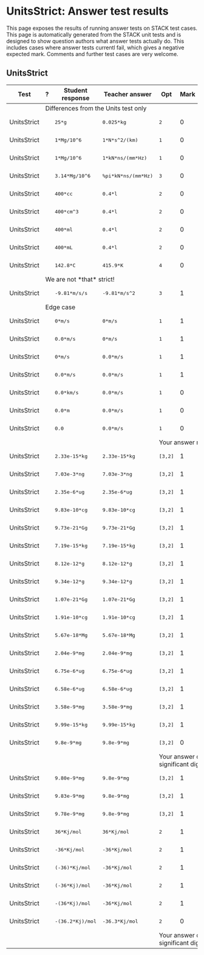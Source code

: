 # UnitsStrict: Answer test results

This page exposes the results of running answer tests on STACK test cases.  This page is automatically generated from the STACK unit tests and is designed to show question authors what answer tests actually do.  This includes cases where answer tests currentl fail, which gives a negative expected mark.  Comments and further test cases are very welcome.



<h2>UnitsStrict</h2><div class="no-overflow"><table class="flexible table table-striped table-hover generaltable generalbox stacktestsuite"><thead><tr><th class="header c0" scope="col">Test<div class="commands"></div></th><th class="header c1" scope="col">?<div class="commands"></div></th><th class="header c2" scope="col">Student response<div class="commands"></div></th><th class="header c3" scope="col">Teacher answer<div class="commands"></div></th><th class="header c4" scope="col">Opt<div class="commands"></div></th><th class="header c5" scope="col">Mark<div class="commands"></div></th><th class="header c6" scope="col">Answer note<div class="commands"></div></th>
</tr></thead><tbody>
<tr class="notes">
  <td class="cell c0"><td colspan="6">Differences from the Units test only</td></td>
</tr>
<tr class="pass">
  <td class="cell c0">UnitsStrict</td>
  <td class="cell c1"><span style="color:green;"><i class="fa fa-check"></i></span></td>
  <td class="cell c2"><pre>25*g</pre></td>
  <td class="cell c3"><pre>0.025*kg</pre></td>
  <td class="cell c4"><pre>2</pre></td>
  <td class="cell c5">0</td>
  <td class="cell c6">ATUnits_compatible_units kg.</td>
</tr>
<tr class="pass">
  <td class="cell c0">UnitsStrict</td>
  <td class="cell c1"><span style="color:green;"><i class="fa fa-check"></i></span></td>
  <td class="cell c2"><pre>1*Mg/10^6</pre></td>
  <td class="cell c3"><pre>1*N*s^2/(km)</pre></td>
  <td class="cell c4"><pre>1</pre></td>
  <td class="cell c5">0</td>
  <td class="cell c6">ATUnits_compatible_units kg.</td>
</tr>
<tr class="pass">
  <td class="cell c0">UnitsStrict</td>
  <td class="cell c1"><span style="color:green;"><i class="fa fa-check"></i></span></td>
  <td class="cell c2"><pre>1*Mg/10^6</pre></td>
  <td class="cell c3"><pre>1*kN*ns/(mm*Hz)</pre></td>
  <td class="cell c4"><pre>1</pre></td>
  <td class="cell c5">0</td>
  <td class="cell c6">ATUnits_compatible_units kg.</td>
</tr>
<tr class="pass">
  <td class="cell c0">UnitsStrict</td>
  <td class="cell c1"><span style="color:green;"><i class="fa fa-check"></i></span></td>
  <td class="cell c2"><pre>3.14*Mg/10^6</pre></td>
  <td class="cell c3"><pre>%pi*kN*ns/(mm*Hz)</pre></td>
  <td class="cell c4"><pre>3</pre></td>
  <td class="cell c5">0</td>
  <td class="cell c6">ATUnits_compatible_units kg.</td>
</tr>
<tr class="pass">
  <td class="cell c0">UnitsStrict</td>
  <td class="cell c1"><span style="color:green;"><i class="fa fa-check"></i></span></td>
  <td class="cell c2"><pre>400*cc</pre></td>
  <td class="cell c3"><pre>0.4*l</pre></td>
  <td class="cell c4"><pre>2</pre></td>
  <td class="cell c5">0</td>
  <td class="cell c6">ATNumSigFigs_WithinRange. ATUnits_compatible_units m^3.</td>
</tr>
<tr class="pass">
  <td class="cell c0">UnitsStrict</td>
  <td class="cell c1"><span style="color:green;"><i class="fa fa-check"></i></span></td>
  <td class="cell c2"><pre>400*cm^3</pre></td>
  <td class="cell c3"><pre>0.4*l</pre></td>
  <td class="cell c4"><pre>2</pre></td>
  <td class="cell c5">0</td>
  <td class="cell c6">ATNumSigFigs_WithinRange. ATUnits_compatible_units m^3.</td>
</tr>
<tr class="pass">
  <td class="cell c0">UnitsStrict</td>
  <td class="cell c1"><span style="color:green;"><i class="fa fa-check"></i></span></td>
  <td class="cell c2"><pre>400*ml</pre></td>
  <td class="cell c3"><pre>0.4*l</pre></td>
  <td class="cell c4"><pre>2</pre></td>
  <td class="cell c5">0</td>
  <td class="cell c6">ATNumSigFigs_WithinRange. ATUnits_compatible_units m^3.</td>
</tr>
<tr class="pass">
  <td class="cell c0">UnitsStrict</td>
  <td class="cell c1"><span style="color:green;"><i class="fa fa-check"></i></span></td>
  <td class="cell c2"><pre>400*mL</pre></td>
  <td class="cell c3"><pre>0.4*l</pre></td>
  <td class="cell c4"><pre>2</pre></td>
  <td class="cell c5">0</td>
  <td class="cell c6">ATNumSigFigs_WithinRange. ATUnits_compatible_units m^3.</td>
</tr>
<tr class="pass">
  <td class="cell c0">UnitsStrict</td>
  <td class="cell c1"><span style="color:green;"><i class="fa fa-check"></i></span></td>
  <td class="cell c2"><pre>142.8*C</pre></td>
  <td class="cell c3"><pre>415.9*K</pre></td>
  <td class="cell c4"><pre>4</pre></td>
  <td class="cell c5">0</td>
  <td class="cell c6">ATNumSigFigs_VeryInaccurate. ATUnits_incompatible_units.</td>
</tr>
<tr class="notes">
  <td class="cell c0"><td colspan="6">We are not *that* strict!</td></td>
</tr>
<tr class="pass">
  <td class="cell c0">UnitsStrict</td>
  <td class="cell c1"><span style="color:green;"><i class="fa fa-check"></i></span></td>
  <td class="cell c2"><pre>-9.81*m/s/s</pre></td>
  <td class="cell c3"><pre>-9.81*m/s^2</pre></td>
  <td class="cell c4"><pre>3</pre></td>
  <td class="cell c5">1</td>
  <td class="cell c6">ATUnits_units_match.</td>
</tr>
<tr class="notes">
  <td class="cell c0"><td colspan="6">Edge case</td></td>
</tr>
<tr class="pass">
  <td class="cell c0">UnitsStrict</td>
  <td class="cell c1"><span style="color:green;"><i class="fa fa-check"></i></span></td>
  <td class="cell c2"><pre>0*m/s</pre></td>
  <td class="cell c3"><pre>0*m/s</pre></td>
  <td class="cell c4"><pre>1</pre></td>
  <td class="cell c5">1</td>
  <td class="cell c6">ATUnits_units_match.</td>
</tr>
<tr class="pass">
  <td class="cell c0">UnitsStrict</td>
  <td class="cell c1"><span style="color:green;"><i class="fa fa-check"></i></span></td>
  <td class="cell c2"><pre>0.0*m/s</pre></td>
  <td class="cell c3"><pre>0*m/s</pre></td>
  <td class="cell c4"><pre>1</pre></td>
  <td class="cell c5">1</td>
  <td class="cell c6">ATUnits_units_match.</td>
</tr>
<tr class="pass">
  <td class="cell c0">UnitsStrict</td>
  <td class="cell c1"><span style="color:green;"><i class="fa fa-check"></i></span></td>
  <td class="cell c2"><pre>0*m/s</pre></td>
  <td class="cell c3"><pre>0.0*m/s</pre></td>
  <td class="cell c4"><pre>1</pre></td>
  <td class="cell c5">1</td>
  <td class="cell c6">ATUnits_units_match.</td>
</tr>
<tr class="pass">
  <td class="cell c0">UnitsStrict</td>
  <td class="cell c1"><span style="color:green;"><i class="fa fa-check"></i></span></td>
  <td class="cell c2"><pre>0.0*m/s</pre></td>
  <td class="cell c3"><pre>0.0*m/s</pre></td>
  <td class="cell c4"><pre>1</pre></td>
  <td class="cell c5">1</td>
  <td class="cell c6">ATUnits_units_match.</td>
</tr>
<tr class="pass">
  <td class="cell c0">UnitsStrict</td>
  <td class="cell c1"><span style="color:green;"><i class="fa fa-check"></i></span></td>
  <td class="cell c2"><pre>0.0*km/s</pre></td>
  <td class="cell c3"><pre>0.0*m/s</pre></td>
  <td class="cell c4"><pre>1</pre></td>
  <td class="cell c5">0</td>
  <td class="cell c6">ATUnits_compatible_units m/s.</td>
</tr>
<tr class="pass">
  <td class="cell c0">UnitsStrict</td>
  <td class="cell c1"><span style="color:green;"><i class="fa fa-check"></i></span></td>
  <td class="cell c2"><pre>0.0*m</pre></td>
  <td class="cell c3"><pre>0.0*m/s</pre></td>
  <td class="cell c4"><pre>1</pre></td>
  <td class="cell c5">0</td>
  <td class="cell c6">ATUnits_incompatible_units. ATUnits_correct_numerical.</td>
</tr>
<tr class="pass">
  <td class="cell c0">UnitsStrict</td>
  <td class="cell c1"><span style="color:green;"><i class="fa fa-check"></i></span></td>
  <td class="cell c2"><pre>0.0</pre></td>
  <td class="cell c3"><pre>0.0*m/s</pre></td>
  <td class="cell c4"><pre>1</pre></td>
  <td class="cell c5">0</td>
  <td class="cell c6">ATUnits_SA_no_units.</td>
</tr>
<tr class="pass">
  <td class="cell c0"><td colspan="2"></td></td>
  <td class="cell c1"><td colspan="4">Your answer must have units.</td></td>
</tr>
<tr class="pass">
  <td class="cell c0">UnitsStrict</td>
  <td class="cell c1"><span style="color:green;"><i class="fa fa-check"></i></span></td>
  <td class="cell c2"><pre>2.33e-15*kg</pre></td>
  <td class="cell c3"><pre>2.33e-15*kg</pre></td>
  <td class="cell c4"><pre>[3,2]</pre></td>
  <td class="cell c5">1</td>
  <td class="cell c6">ATUnits_units_match.</td>
</tr>
<tr class="pass">
  <td class="cell c0">UnitsStrict</td>
  <td class="cell c1"><span style="color:green;"><i class="fa fa-check"></i></span></td>
  <td class="cell c2"><pre>7.03e-3*ng</pre></td>
  <td class="cell c3"><pre>7.03e-3*ng</pre></td>
  <td class="cell c4"><pre>[3,2]</pre></td>
  <td class="cell c5">1</td>
  <td class="cell c6">ATUnits_units_match.</td>
</tr>
<tr class="pass">
  <td class="cell c0">UnitsStrict</td>
  <td class="cell c1"><span style="color:green;"><i class="fa fa-check"></i></span></td>
  <td class="cell c2"><pre>2.35e-6*ug</pre></td>
  <td class="cell c3"><pre>2.35e-6*ug</pre></td>
  <td class="cell c4"><pre>[3,2]</pre></td>
  <td class="cell c5">1</td>
  <td class="cell c6">ATUnits_units_match.</td>
</tr>
<tr class="pass">
  <td class="cell c0">UnitsStrict</td>
  <td class="cell c1"><span style="color:green;"><i class="fa fa-check"></i></span></td>
  <td class="cell c2"><pre>9.83e-10*cg</pre></td>
  <td class="cell c3"><pre>9.83e-10*cg</pre></td>
  <td class="cell c4"><pre>[3,2]</pre></td>
  <td class="cell c5">1</td>
  <td class="cell c6">ATUnits_units_match.</td>
</tr>
<tr class="pass">
  <td class="cell c0">UnitsStrict</td>
  <td class="cell c1"><span style="color:green;"><i class="fa fa-check"></i></span></td>
  <td class="cell c2"><pre>9.73e-21*Gg</pre></td>
  <td class="cell c3"><pre>9.73e-21*Gg</pre></td>
  <td class="cell c4"><pre>[3,2]</pre></td>
  <td class="cell c5">1</td>
  <td class="cell c6">ATUnits_units_match.</td>
</tr>
<tr class="pass">
  <td class="cell c0">UnitsStrict</td>
  <td class="cell c1"><span style="color:green;"><i class="fa fa-check"></i></span></td>
  <td class="cell c2"><pre>7.19e-15*kg</pre></td>
  <td class="cell c3"><pre>7.19e-15*kg</pre></td>
  <td class="cell c4"><pre>[3,2]</pre></td>
  <td class="cell c5">1</td>
  <td class="cell c6">ATUnits_units_match.</td>
</tr>
<tr class="pass">
  <td class="cell c0">UnitsStrict</td>
  <td class="cell c1"><span style="color:green;"><i class="fa fa-check"></i></span></td>
  <td class="cell c2"><pre>8.12e-12*g</pre></td>
  <td class="cell c3"><pre>8.12e-12*g</pre></td>
  <td class="cell c4"><pre>[3,2]</pre></td>
  <td class="cell c5">1</td>
  <td class="cell c6">ATUnits_units_match.</td>
</tr>
<tr class="pass">
  <td class="cell c0">UnitsStrict</td>
  <td class="cell c1"><span style="color:green;"><i class="fa fa-check"></i></span></td>
  <td class="cell c2"><pre>9.34e-12*g</pre></td>
  <td class="cell c3"><pre>9.34e-12*g</pre></td>
  <td class="cell c4"><pre>[3,2]</pre></td>
  <td class="cell c5">1</td>
  <td class="cell c6">ATUnits_units_match.</td>
</tr>
<tr class="pass">
  <td class="cell c0">UnitsStrict</td>
  <td class="cell c1"><span style="color:green;"><i class="fa fa-check"></i></span></td>
  <td class="cell c2"><pre>1.07e-21*Gg</pre></td>
  <td class="cell c3"><pre>1.07e-21*Gg</pre></td>
  <td class="cell c4"><pre>[3,2]</pre></td>
  <td class="cell c5">1</td>
  <td class="cell c6">ATUnits_units_match.</td>
</tr>
<tr class="pass">
  <td class="cell c0">UnitsStrict</td>
  <td class="cell c1"><span style="color:green;"><i class="fa fa-check"></i></span></td>
  <td class="cell c2"><pre>1.91e-10*cg</pre></td>
  <td class="cell c3"><pre>1.91e-10*cg</pre></td>
  <td class="cell c4"><pre>[3,2]</pre></td>
  <td class="cell c5">1</td>
  <td class="cell c6">ATUnits_units_match.</td>
</tr>
<tr class="pass">
  <td class="cell c0">UnitsStrict</td>
  <td class="cell c1"><span style="color:green;"><i class="fa fa-check"></i></span></td>
  <td class="cell c2"><pre>5.67e-18*Mg</pre></td>
  <td class="cell c3"><pre>5.67e-18*Mg</pre></td>
  <td class="cell c4"><pre>[3,2]</pre></td>
  <td class="cell c5">1</td>
  <td class="cell c6">ATUnits_units_match.</td>
</tr>
<tr class="pass">
  <td class="cell c0">UnitsStrict</td>
  <td class="cell c1"><span style="color:green;"><i class="fa fa-check"></i></span></td>
  <td class="cell c2"><pre>2.04e-9*mg</pre></td>
  <td class="cell c3"><pre>2.04e-9*mg</pre></td>
  <td class="cell c4"><pre>[3,2]</pre></td>
  <td class="cell c5">1</td>
  <td class="cell c6">ATUnits_units_match.</td>
</tr>
<tr class="pass">
  <td class="cell c0">UnitsStrict</td>
  <td class="cell c1"><span style="color:green;"><i class="fa fa-check"></i></span></td>
  <td class="cell c2"><pre>6.75e-6*ug</pre></td>
  <td class="cell c3"><pre>6.75e-6*ug</pre></td>
  <td class="cell c4"><pre>[3,2]</pre></td>
  <td class="cell c5">1</td>
  <td class="cell c6">ATUnits_units_match.</td>
</tr>
<tr class="pass">
  <td class="cell c0">UnitsStrict</td>
  <td class="cell c1"><span style="color:green;"><i class="fa fa-check"></i></span></td>
  <td class="cell c2"><pre>6.58e-6*ug</pre></td>
  <td class="cell c3"><pre>6.58e-6*ug</pre></td>
  <td class="cell c4"><pre>[3,2]</pre></td>
  <td class="cell c5">1</td>
  <td class="cell c6">ATUnits_units_match.</td>
</tr>
<tr class="pass">
  <td class="cell c0">UnitsStrict</td>
  <td class="cell c1"><span style="color:green;"><i class="fa fa-check"></i></span></td>
  <td class="cell c2"><pre>3.58e-9*mg</pre></td>
  <td class="cell c3"><pre>3.58e-9*mg</pre></td>
  <td class="cell c4"><pre>[3,2]</pre></td>
  <td class="cell c5">1</td>
  <td class="cell c6">ATUnits_units_match.</td>
</tr>
<tr class="pass">
  <td class="cell c0">UnitsStrict</td>
  <td class="cell c1"><span style="color:green;"><i class="fa fa-check"></i></span></td>
  <td class="cell c2"><pre>9.99e-15*kg</pre></td>
  <td class="cell c3"><pre>9.99e-15*kg</pre></td>
  <td class="cell c4"><pre>[3,2]</pre></td>
  <td class="cell c5">1</td>
  <td class="cell c6">ATUnits_units_match.</td>
</tr>
<tr class="pass">
  <td class="cell c0">UnitsStrict</td>
  <td class="cell c1"><span style="color:green;"><i class="fa fa-check"></i></span></td>
  <td class="cell c2"><pre>9.8e-9*mg</pre></td>
  <td class="cell c3"><pre>9.8e-9*mg</pre></td>
  <td class="cell c4"><pre>[3,2]</pre></td>
  <td class="cell c5">0</td>
  <td class="cell c6">ATNumSigFigs_WrongDigits. ATUnits_units_match.</td>
</tr>
<tr class="pass">
  <td class="cell c0"><td colspan="2"></td></td>
  <td class="cell c1"><td colspan="4">Your answer contains the wrong number of significant digits.</td></td>
</tr>
<tr class="pass">
  <td class="cell c0">UnitsStrict</td>
  <td class="cell c1"><span style="color:green;"><i class="fa fa-check"></i></span></td>
  <td class="cell c2"><pre>9.80e-9*mg</pre></td>
  <td class="cell c3"><pre>9.8e-9*mg</pre></td>
  <td class="cell c4"><pre>[3,2]</pre></td>
  <td class="cell c5">1</td>
  <td class="cell c6">ATUnits_units_match.</td>
</tr>
<tr class="pass">
  <td class="cell c0">UnitsStrict</td>
  <td class="cell c1"><span style="color:green;"><i class="fa fa-check"></i></span></td>
  <td class="cell c2"><pre>9.83e-9*mg</pre></td>
  <td class="cell c3"><pre>9.8e-9*mg</pre></td>
  <td class="cell c4"><pre>[3,2]</pre></td>
  <td class="cell c5">1</td>
  <td class="cell c6">ATUnits_units_match.</td>
</tr>
<tr class="pass">
  <td class="cell c0">UnitsStrict</td>
  <td class="cell c1"><span style="color:green;"><i class="fa fa-check"></i></span></td>
  <td class="cell c2"><pre>9.78e-9*mg</pre></td>
  <td class="cell c3"><pre>9.8e-9*mg</pre></td>
  <td class="cell c4"><pre>[3,2]</pre></td>
  <td class="cell c5">1</td>
  <td class="cell c6">ATUnits_units_match.</td>
</tr>
<tr class="pass">
  <td class="cell c0">UnitsStrict</td>
  <td class="cell c1"><span style="color:green;"><i class="fa fa-check"></i></span></td>
  <td class="cell c2"><pre>36*Kj/mol</pre></td>
  <td class="cell c3"><pre>36*Kj/mol</pre></td>
  <td class="cell c4"><pre>2</pre></td>
  <td class="cell c5">1</td>
  <td class="cell c6">ATUnits_units_match.</td>
</tr>
<tr class="pass">
  <td class="cell c0">UnitsStrict</td>
  <td class="cell c1"><span style="color:green;"><i class="fa fa-check"></i></span></td>
  <td class="cell c2"><pre>-36*Kj/mol</pre></td>
  <td class="cell c3"><pre>-36*Kj/mol</pre></td>
  <td class="cell c4"><pre>2</pre></td>
  <td class="cell c5">1</td>
  <td class="cell c6">ATUnits_units_match.</td>
</tr>
<tr class="pass">
  <td class="cell c0">UnitsStrict</td>
  <td class="cell c1"><span style="color:green;"><i class="fa fa-check"></i></span></td>
  <td class="cell c2"><pre>(-36)*Kj/mol</pre></td>
  <td class="cell c3"><pre>-36*Kj/mol</pre></td>
  <td class="cell c4"><pre>2</pre></td>
  <td class="cell c5">1</td>
  <td class="cell c6">ATUnits_units_match.</td>
</tr>
<tr class="pass">
  <td class="cell c0">UnitsStrict</td>
  <td class="cell c1"><span style="color:green;"><i class="fa fa-check"></i></span></td>
  <td class="cell c2"><pre>(-36*Kj)/mol</pre></td>
  <td class="cell c3"><pre>-36*Kj/mol</pre></td>
  <td class="cell c4"><pre>2</pre></td>
  <td class="cell c5">1</td>
  <td class="cell c6">ATUnits_units_match.</td>
</tr>
<tr class="pass">
  <td class="cell c0">UnitsStrict</td>
  <td class="cell c1"><span style="color:green;"><i class="fa fa-check"></i></span></td>
  <td class="cell c2"><pre>-(36*Kj)/mol</pre></td>
  <td class="cell c3"><pre>-36*Kj/mol</pre></td>
  <td class="cell c4"><pre>2</pre></td>
  <td class="cell c5">1</td>
  <td class="cell c6">ATUnits_units_match.</td>
</tr>
<tr class="pass">
  <td class="cell c0">UnitsStrict</td>
  <td class="cell c1"><span style="color:green;"><i class="fa fa-check"></i></span></td>
  <td class="cell c2"><pre>-(36.2*Kj)/mol</pre></td>
  <td class="cell c3"><pre>-36.3*Kj/mol</pre></td>
  <td class="cell c4"><pre>2</pre></td>
  <td class="cell c5">0</td>
  <td class="cell c6">ATNumSigFigs_WrongDigits. ATUnits_units_match.</td>
</tr>
<tr class="pass">
  <td class="cell c0"><td colspan="2"></td></td>
  <td class="cell c1"><td colspan="4">Your answer contains the wrong number of significant digits.</td></td>
</tr></tbody></table></div>